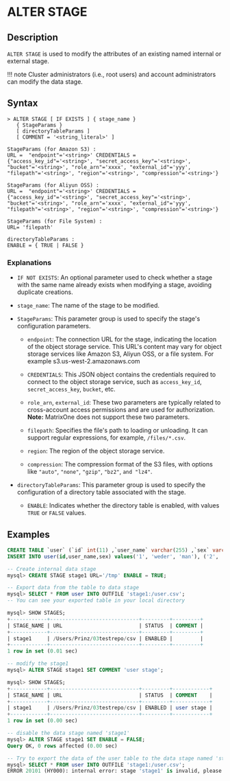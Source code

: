 # **ALTER STAGE**

## **Description**

`ALTER STAGE` is used to modify the attributes of an existing named internal or external stage.

!!! note
    Cluster administrators (i.e., root users) and account administrators can modify the data stage.

## **Syntax**

```
> ALTER STAGE [ IF EXISTS ] { stage_name }
   { StageParams }
   [ directoryTableParams ]
   [ COMMENT = '<string_literal>' ]

StageParams (for Amazon S3) :
URL =  "endpoint"='<string>' CREDENTIALS = {"access_key_id"='<string>', "secret_access_key"='<string>', "bucket"='<string>', "role_arn"='xxxx', "external_id"='yyy', "filepath"='<string>', "region"='<string>', "compression"='<string>'}

StageParams (for Aliyun OSS) :
URL =  "endpoint"='<string>' CREDENTIALS = {"access_key_id"='<string>', "secret_access_key"='<string>', "bucket"='<string>', "role_arn"='xxxx', "external_id"='yyy', "filepath"='<string>', "region"='<string>', "compression"='<string>'}

StageParams (for File System) :
URL= 'filepath'

directoryTableParams :
ENABLE = { TRUE | FALSE }
```

### Explanations

- `IF NOT EXISTS`: An optional parameter used to check whether a stage with the same name already exists when modifying a stage, avoiding duplicate creations.

- `stage_name`: The name of the stage to be modified.

- `StageParams`: This parameter group is used to specify the stage's configuration parameters.

    - `endpoint`: The connection URL for the stage, indicating the location of the object storage service. This URL's content may vary for object storage services like Amazon S3, Aliyun OSS, or a file system. For example s3.us-west-2.amazonaws.com

    - `CREDENTIALS`: This JSON object contains the credentials required to connect to the object storage service, such as `access_key_id`, `secret_access_key`, `bucket`, etc.

    - `role_arn`, `external_id`: These two parameters are typically related to cross-account access permissions and are used for authorization. __Note:__ MatrixOne does not support these two parameters.

    - `filepath`: Specifies the file's path to loading or unloading. It can support regular expressions, for example, `/files/*.csv`.

    - `region`: The region of the object storage service.

    - `compression`: The compression format of the S3 files, with options like `"auto"`, `"none"`, `"gzip"`, `"bz2"`, `and "lz4"`.

- `directoryTableParams`: This parameter group is used to specify the configuration of a directory table associated with the stage.

    - `ENABLE`: Indicates whether the directory table is enabled, with values `TRUE` or `FALSE` values.

## **Examples**

```sql
CREATE TABLE `user` (`id` int(11) ,`user_name` varchar(255) ,`sex` varchar(255));
INSERT INTO user(id,user_name,sex) values('1', 'weder', 'man'), ('2', 'tom', 'man'), ('3', 'wederTom', 'man');

-- Create internal data stage
mysql> CREATE STAGE stage1 URL='/tmp' ENABLE = TRUE;

-- Export data from the table to data stage
mysql> SELECT * FROM user INTO OUTFILE 'stage1:/user.csv';
-- You can see your exported table in your local directory

mysql> SHOW STAGES;
+------------+-----------------------------+---------+---------+
| STAGE_NAME | URL                         | STATUS  | COMMENT |
+------------+-----------------------------+---------+---------+
| stage1     | /Users/Prinz/03testrepo/csv | ENABLED |         |
+------------+-----------------------------+---------+---------+
1 row in set (0.01 sec)

-- modify the stage1
mysql> ALTER STAGE stage1 SET COMMENT 'user stage';

mysql> SHOW STAGES;
+------------+-----------------------------+---------+------------+
| STAGE_NAME | URL                         | STATUS  | COMMENT    |
+------------+-----------------------------+---------+------------+
| stage1     | /Users/Prinz/03testrepo/csv | ENABLED | user stage |
+------------+-----------------------------+---------+------------+
1 row in set (0.00 sec)

-- disable the data stage named 'stage1'
mysql> ALTER STAGE stage1 SET ENABLE = FALSE;
Query OK, 0 rows affected (0.00 sec)

-- Try to export the data of the user table to the data stage named 'stage1:/user.csv', but stage1 has been disabled, so it is no longer available, and an error is reported
mysql> SELECT * FROM user INTO OUTFILE 'stage1:/user.csv';
ERROR 20101 (HY000): internal error: stage 'stage1' is invalid, please check
```
